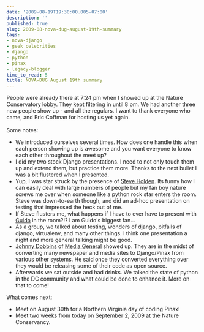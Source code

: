 ```yaml
---
date: '2009-08-19T19:30:00.005-07:00'
description: ''
published: true
slug: 2009-08-nova-dug-august-19th-summary
tags:
- nova-django
- geek celebrities
- django
- python
- pinax
- legacy-blogger
time_to_read: 5
title: NOVA-DUG August 19th summary
---
```


People were already there at 7:24 pm when I showed up at the Nature Conservatory lobby. They kept filtering in until 8 pm. We had another three new people show up - and all the regulars. I want to thank everyone who came, and Eric Coffman for hosting us yet again.<br /><br />Some notes:<br /><ul><li>We introduced ourselves several times. How does one handle this when each person showing up is awesome and you want everyone to know each other throughout the meet up?</li><li>I did my two stock Django presentations. I need to not only touch them up and extend them, but practice them more. Thanks to the next bullet I was a bit flustered when I presented.<br /></li><li>Yup, I was star struck by the presence of <a href="http://holdenweb.com/">Steve Holden</a>.  Its funny how I can easily deal with large numbers of people but my fan boy nature screws me over when someone like a python rock star enters the room. Steve was down-to-earth though, and did an ad-hoc presentation on testing that impressed the heck out of me.</li><li>If Steve flusters me, what happens if I have to ever have to present with <a href="http://www.python.org/%7Eguido/">Guido</a> in the room?!? I am Guido's biggest fan...<br /></li><li>As a group, we talked about testing, wonders of django, pitfalls of django, virtualenv, and many other things. I think one presentation a night and more general talking might be good.</li><li><a href="http://johnnydobbins.com/">Johnny Dobbins</a> of <a href="http://www.mediageneral.com/">Media General</a> showed up. They are in the midst of converting many newspaper and media sites to Django/Pinax from various other systems. He said once they converted everything over they would be releasing some of their code as open source.</li><li>Afterwards we sat outside and had drinks. We talked the state of python in the DC community and what could be done to enhance it. More on that to come!</li></ul>What comes next:<br /><ul><li>Meet on August 30th for a Northern Virginia day of coding Pinax!<br /></li><li>Meet two weeks from today on September 2, 2009 at the Nature Conservancy.</li></ul>